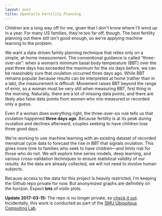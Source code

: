 ```yaml
---
layout: post
title: OpenCycle Fertility Planning
---
```


Children are a long way off for me, given that I don't know where I'll wind up in a year. For many US families, they're too far off, though. The best fertility planning out there still isn't good enough, so we're applying machine learning to the problem.

We want a data-driven family planning technique that relies only on a simple, at-home measurement. The conventional guidance is called “three-over-six”: when a woman’s minimum basal body temperature (BBT) over the past three days has exceeded the maximum for the six days before, we can be reasonably sure that ovulation occurred three days ago. While BBT remains popular because results can be interpreted at home (rather than in a lab), the measurement is difficult. Movement raises BBT beyond the range of error, so a woman must be very still when measuring BBT, first thing in the morning. Naturally, there are a lot of missing data points, and there are likely also false data points from women who mis-measured or recorded only a guess.

Even if a woman does everything right, the three-over-six rule tells us that ovulation happened **three days ago**. Because fertility is at its peak during ovulation and declines afterward, couples seeking to have children lose three good days.

We're working to use machine learning with an existing dataset of recorded menstrual cycle data to forecast the rise in BBT that signals ovulation. This gives more time to families who seek to have children—and limits risk for those who do not. We will explore time series models, deep learning, and various cross-validation techniques to ensure statistical validity of our results. As the data are already collected, we will not need to involve human subjects. 

Because access to the data for this project is heavily restricted, I'm keeping the Github repo private for now. But anonymized graphs are definitely on the horizon. Expect **lots** of violin plots.

**Update 2017-03-15:** The repo is no longer private, so [check it out](https://github.com/aryamccarthy/OpenCycle). Incidentally, this work is conducted as part of the [SMU Ubiquitous Computing Lab](http://ubicomp.lyle.smu.edu).
